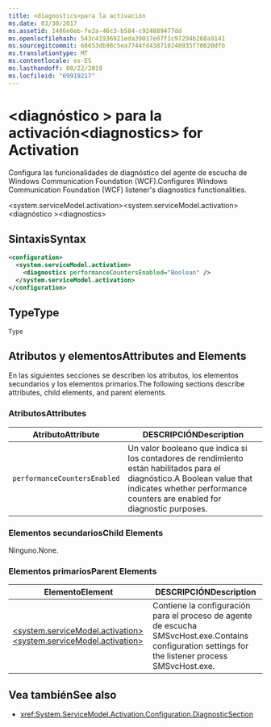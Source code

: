 ```yaml
---
title: <diagnostics>para la activación
ms.date: 03/30/2017
ms.assetid: 1486e0eb-fe2a-46c3-b584-c924889477dd
ms.openlocfilehash: 543c41936921eda39017e07f1c97294b268a9141
ms.sourcegitcommit: 68653db98c5ea7744fd438710248935f70020dfb
ms.translationtype: MT
ms.contentlocale: es-ES
ms.lasthandoff: 08/22/2019
ms.locfileid: "69919217"
---
```

# <a name="diagnostics-for-activation"></a><span data-ttu-id="b839d-102">\<diagnóstico > para la activación</span><span class="sxs-lookup"><span data-stu-id="b839d-102">\<diagnostics> for Activation</span></span>
<span data-ttu-id="b839d-103">Configura las funcionalidades de diagnóstico del agente de escucha de Windows Communication Foundation (WCF).</span><span class="sxs-lookup"><span data-stu-id="b839d-103">Configures Windows Communication Foundation (WCF) listener's diagnostics functionalities.</span></span>  
  
 <span data-ttu-id="b839d-104">\<system.serviceModel.activation></span><span class="sxs-lookup"><span data-stu-id="b839d-104">\<system.serviceModel.activation></span></span>  
<span data-ttu-id="b839d-105">\<diagnóstico ></span><span class="sxs-lookup"><span data-stu-id="b839d-105">\<diagnostics></span></span>  
  
## <a name="syntax"></a><span data-ttu-id="b839d-106">Sintaxis</span><span class="sxs-lookup"><span data-stu-id="b839d-106">Syntax</span></span>  
  
```xml  
<configuration>
  <system.serviceModel.activation>
    <diagnostics performanceCountersEnabled="Boolean" />
  </system.serviceModel.activation>
</configuration>
```  
  
## <a name="type"></a><span data-ttu-id="b839d-107">Type</span><span class="sxs-lookup"><span data-stu-id="b839d-107">Type</span></span>  
 `Type`  
  
## <a name="attributes-and-elements"></a><span data-ttu-id="b839d-108">Atributos y elementos</span><span class="sxs-lookup"><span data-stu-id="b839d-108">Attributes and Elements</span></span>  
 <span data-ttu-id="b839d-109">En las siguientes secciones se describen los atributos, los elementos secundarios y los elementos primarios.</span><span class="sxs-lookup"><span data-stu-id="b839d-109">The following sections describe attributes, child elements, and parent elements.</span></span>  
  
### <a name="attributes"></a><span data-ttu-id="b839d-110">Atributos</span><span class="sxs-lookup"><span data-stu-id="b839d-110">Attributes</span></span>  
  
|<span data-ttu-id="b839d-111">Atributo</span><span class="sxs-lookup"><span data-stu-id="b839d-111">Attribute</span></span>|<span data-ttu-id="b839d-112">DESCRIPCIÓN</span><span class="sxs-lookup"><span data-stu-id="b839d-112">Description</span></span>|  
|---------------|-----------------|  
|`performanceCountersEnabled`|<span data-ttu-id="b839d-113">Un valor booleano que indica si los contadores de rendimiento están habilitados para el diagnóstico.</span><span class="sxs-lookup"><span data-stu-id="b839d-113">A Boolean value that indicates whether performance counters are enabled for diagnostic purposes.</span></span>|  
  
### <a name="child-elements"></a><span data-ttu-id="b839d-114">Elementos secundarios</span><span class="sxs-lookup"><span data-stu-id="b839d-114">Child Elements</span></span>  
 <span data-ttu-id="b839d-115">Ninguno.</span><span class="sxs-lookup"><span data-stu-id="b839d-115">None.</span></span>  
  
### <a name="parent-elements"></a><span data-ttu-id="b839d-116">Elementos primarios</span><span class="sxs-lookup"><span data-stu-id="b839d-116">Parent Elements</span></span>  
  
|<span data-ttu-id="b839d-117">Elemento</span><span class="sxs-lookup"><span data-stu-id="b839d-117">Element</span></span>|<span data-ttu-id="b839d-118">DESCRIPCIÓN</span><span class="sxs-lookup"><span data-stu-id="b839d-118">Description</span></span>|  
|-------------|-----------------|  
|[<span data-ttu-id="b839d-119">\<system.serviceModel.activation></span><span class="sxs-lookup"><span data-stu-id="b839d-119">\<system.serviceModel.activation></span></span>](system-servicemodel-activation.md)|<span data-ttu-id="b839d-120">Contiene la configuración para el proceso de agente de escucha SMSvcHost.exe.</span><span class="sxs-lookup"><span data-stu-id="b839d-120">Contains configuration settings for the listener process SMSvcHost.exe.</span></span>|  
  
## <a name="see-also"></a><span data-ttu-id="b839d-121">Vea también</span><span class="sxs-lookup"><span data-stu-id="b839d-121">See also</span></span>

- <xref:System.ServiceModel.Activation.Configuration.DiagnosticSection>
